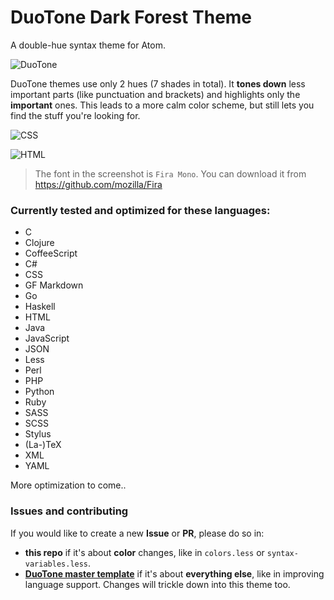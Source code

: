 # DuoTone Dark Forest Theme

A double-hue syntax theme for Atom.

<img alt="DuoTone" sizes="272px"
  src="https://cloud.githubusercontent.com/assets/378023/12065376/820c4d00-b019-11e5-9f82-e1745784d859.png"
  srcset="https://cloud.githubusercontent.com/assets/378023/12065378/820ead84-b019-11e5-9af8-9dfc0e591b5f.png 544w">

DuoTone themes use only 2 hues (7 shades in total). It __tones down__ less important parts (like punctuation and brackets) and highlights only the __important__ ones. This leads to a more calm color scheme, but still lets you find the stuff you're looking for.

<img alt="CSS" sizes="780px"
  src="https://cloud.githubusercontent.com/assets/378023/12065379/820f23fe-b019-11e5-8dd3-bfc7b885e94c.png"
  srcset="https://cloud.githubusercontent.com/assets/378023/12065380/82116510-b019-11e5-98b3-9164410444e5.png 1560w">

<img alt="HTML" sizes="780px"
  src="https://cloud.githubusercontent.com/assets/378023/12065377/820d5876-b019-11e5-963e-152a6a2fa538.png"
  srcset="https://cloud.githubusercontent.com/assets/378023/12065381/8212e408-b019-11e5-9df7-e4ddbddd05dd.png 1560w">

> The font in the screenshot is `Fira Mono`. You can download it from https://github.com/mozilla/Fira


### Currently tested and optimized for these languages:

- C
- Clojure
- CoffeeScript
- C#
- CSS
- GF Markdown
- Go
- Haskell
- HTML
- Java
- JavaScript
- JSON
- Less
- Perl
- PHP
- Python
- Ruby
- SASS
- SCSS
- Stylus
- (La-)TeX
- XML
- YAML

More optimization to come..

### Issues and contributing

If you would like to create a new __Issue__ or __PR__, please do so in:

- __this repo__ if it's about __color__ changes, like in `colors.less` or `syntax-variables.less`.
- __[DuoTone master template](https://github.com/simurai/duotone-syntax)__ if it's about __everything else__, like in improving language support. Changes will trickle down into this theme too.
